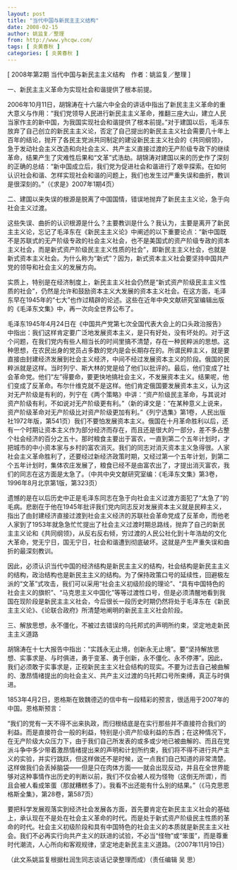 ```yaml
---
layout: post
title: "当代中国与新民主主义结构"
date: 2008-02-15
author: 姚监复／整理
from: http://www.yhcqw.com/
tags: [ 炎黄春秋 ]
categories: [ 炎黄春秋 ]
---
```



[ 2008年第2期 当代中国与新民主主义结构　作者：姚监复／整理 ]

一、新民主主义革命为实现社会和谐提供了根本前提。


2006年10月11日，胡锦涛在十六届六中全会的讲话中指出了新民主主义革命的重大意义与作用：“我们党领导人民进行新民主主义革命，推翻三座大山，建立人民当家作主的新中国，为我国实现社会和谐提供了根本前提。”对于建国以后，毛泽东放弃了自己创立的新民主主义论，否定了自己提出的新民主主义社会需要几十年上百年的结论，抛开了各民主党派共同制定的建设新民主主义社会的《共同纲领》，急于发动社会主义改造和向社会主义、共产主义直接过渡的无产阶级专政下的继续革命，结果产生了灾难性后果和“文革”式浩劫。胡锦涛对建国以来的历史作了深刻的正确的总结：“新中国成立后，我们党为促进社会和谐进行了艰辛探索。在如何认识社会和谐、怎样实现社会和谐的问题上，我们也发生过严重失误和曲折，教训是很深刻的。”（《求是》2007年1期4页）

二、建国以来失误的根源是脱离了中国国情，错误地抛弃了新民主主义论，急于向社会主义过渡。


这些失误、曲折的认识根源是什么？主要教训是什么？我认为，主要是离开了新民主主义论，忘记了毛泽东在《新民主主义论》中阐述的以下重要论点：“新中国既不是苏联式的无产阶级专政的社会主义社会，也不是美国式的资产阶级专政的资本主义社会，而是新式资产阶级民主主义性质的社会”，即新民主主义社会，也就是新式资本主义社会。为什么称为“新式”？因为，新式资本主义社会要坚持中国共产党的领导和社会主义的发展方向。


实质上，特别是在经济制度上，新民主主义社会仍然是“新式资产阶级民主主义性质的社会”，仍然是允许和鼓励资本主义大发展的资本主义社会。在这方面，毛泽东早在1945年的“七大”也作过精辟的论述。这些在近年中央文献研究室编辑出版的《毛泽东文集》中，再一次向全世界公布了。


毛泽东1945年4月24日在《中国共产党第七次全国代表大会上的口头政治报告》中指出：我们这样肯定要广泛地发展资本主义，是只有好处，没有坏处的。对于这个问题，在我们党内有些人相当长的时间里搞不清楚，存在一种民粹派的思想。这种思想，在农民出身的党员占多数的党内是会长期存在的。所谓民粹主义，就是要直接由封建经济发展到社会主义经济，中间不经过发展资本主义的阶段。俄国的民粹派就是这样。当时列宁、斯大林的党是给了他们以批评的。最后，他们变成了社会革命党。他们“左”得要命，要更快地搞社会主义，不发展资本主义。结果呢，他们变成了反革命。布尔什维克就不是这样。他们肯定俄国要发展资本主义，认为这对无产阶级是有利的，列宁在《两个策略》中讲：“资产阶级民主革命，与其说对资产阶级有利，不如说对无产阶级更有利。”（新的译文是：“在某种意义上说来，资产阶级革命对无产阶级比对资产阶级更加有利。”《列宁选集》第1卷，人民出版社1972年版，第541页）我们不要怕发展资本主义。俄国在十月革命胜利以后，还有一个时期让资本主义作为部分经济而存在，而且还是很大的一部分，差不多占整个社会经济的百分之五十。那时粮食主要出于富农，一直到第二个五年计划时，才把城市的中小资本家与乡村的富农消灭。我们的同志对消灭资本主义急得很。人家社会主义革命胜利了，还要经过新经济政策时期，又经过第一个五年计划，到第二个五年计划时，集体农庄发展了，粮食已经不是由富农出了，才提出消灭富农，我们的同志在这方面是太急了。（中共中央文献研究室编：《毛泽东文集》第3卷，1996年8月北京第1版，第323页）


遗憾的是在以后历史中正是毛泽东同志在急于向社会主义过渡方面犯了“太急了”的毛病。悲剧在于他在1945年批评我们党内同志反对发展资本主义就是民粹主义，指出了由封建经济直接过渡到社会主义经济的苏联社会革命党成了反革命，而他老人家到了1953年就急急忙忙提出了社会主义过渡时期总路线，抛弃了自己的新民主主义论和《共同纲领》，从反右反右倾，穷过渡的人民公社化到十年浩劫的文化大革命，党无宁日，国无宁日，社会和谐遭到彻底破坏。这就是产生严重失误和曲折的最深刻教训。


因此，必须认识当代中国的经济结构是新民主主义的结构，社会结构是新民主主义的结构，政治结构也是新民主主义的结构。为了保持政策口号的延续性，回避极左派的“文革”式攻击，我们可以采用“社会主义初级阶段的理论”、“具有中国特色的社会主义的旗帜”、“马克思主义中国化”等等过渡性口号，但是必须清醒地看到我国在现阶段是新民主主义社会，今后很长一段历史时期仍然将处于毛泽东在《新民主主义论》、《论联合政府》所清楚地阐明的新民主主义社会阶段。

三、解放思想，永不僵化，不被过去错误的乌托邦式的声明所约束，坚定地走新民主主义道路


胡锦涛在十七大报告中指出：“实践永无止境，创新永无止境”。要“坚持解放思想、实事求是、与时俱进，勇于变革、勇于创新，永不僵化、永不停滞”。因此，我们必须敢于实事求是，正视新民主主义社会结构的现实。不要为过去自己被曲解的、激昂情绪提出的向社会主义、共产主义过渡的乌托邦口号所束缚，真正与时俱进。

1853年4月2日，恩格斯在致魏德迈的信中有一段精彩的预言，很适用于2007年的中国。恩格斯预言：


“我们的党有一天不得不出来执政，而归根结底是在实行那些并不直接符合我们的利益。而是直接符合一般的利益，特别是小资产阶级利益的东西；在这种情况下，在无产阶级大众压力下，由于我们自己所发表的或多或少地已被曲解的、而且在党派斗争中多少带着激昂情绪提出来的声明和计划所约束，我们将不得不进行共产主义的实验，并实行跳跃，但这样做还不是时候，这一点我们自己知道的非常清楚。这样做我们会丢掉脑袋——但是只在肉体方面——就会出现反动，并且在全世界能够对这种事情作出历史的判断以前，我们不仅会被人视为怪物（这倒无所谓），而且会被人看成笨蛋（那就糟糕多了）。我看不出还能有什么别的结果。”（《马克思恩格斯全集》，第28卷，第587页）


要把科学发展观落实到经济社会发展各方面，首先要肯定在新民主主义社会的基础上，承认现在不是处在社会主义革命的时代。而是处于新式资产阶级民主性质的革命的时代。社会主义初级阶段和具有中国特色的社会主义的本质就是新民主主义社会。我们不必再实行向共产主义的跃进的试验，不必当“怪物”或“笨蛋”，而是尊重时代潮流，人心所向和客观规律，坚定地走新民主主义道路。（2007年11月19日）

（此文系姚监复根据杜润生同志谈话记录整理而成）（责任编辑 吴 思）


